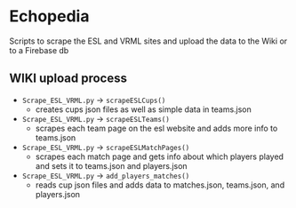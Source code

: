 # Echopedia
Scripts to scrape the ESL and VRML sites and upload the data to the Wiki or to a Firebase db

## WIKI upload process
 - `Scrape_ESL_VRML.py` -> `scrapeESLCups()`
   - creates cups json files as well as simple data in teams.json
 - `Scrape_ESL_VRML.py` -> `scrapeESLTeams()`
   - scrapes each team page on the esl website and adds more info to teams.json
 - `Scrape_ESL_VRML.py` -> `scrapeESLMatchPages()`
   - scrapes each match page and gets info about which players played and sets it to teams.json and players.json
 - `Scrape_ESL_VRML.py` -> `add_players_matches()`
   - reads cup json files and adds data to matches.json, teams.json, and players.json